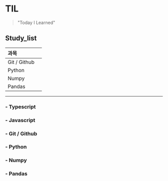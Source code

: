 # TIL 

> "Today I Learned"



##  Study_list

| 과목         |      |
| :----------- | ---- |
| Git / Github |      |
| Python       |      |
| Numpy        |      |
| Pandas       |      |

---
### - Typescript


### - Javascript



### - Git / Github


### - Python


### - Numpy


### - Pandas

